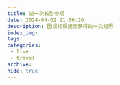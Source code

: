 ```yaml
---
title: 记一次长影参观
date: 2024-04-02 21:06:26
description: 因误打误撞而获得的一次经历
index_img:
tags: 
categories:
 - live
 - travel
archive: 
hide: true
---
```

